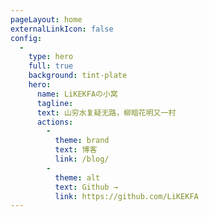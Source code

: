 ```yaml
---
pageLayout: home
externalLinkIcon: false
config:
  -
    type: hero
    full: true
    background: tint-plate
    hero:
      name: LiKEKFAの小窝
      tagline: 
      text: 山穷水复疑无路，柳暗花明又一村
      actions:
        -
          theme: brand
          text: 博客
          link: /blog/
        -
          theme: alt
          text: Github →
          link: https://github.com/LiKEKFA
---
```

